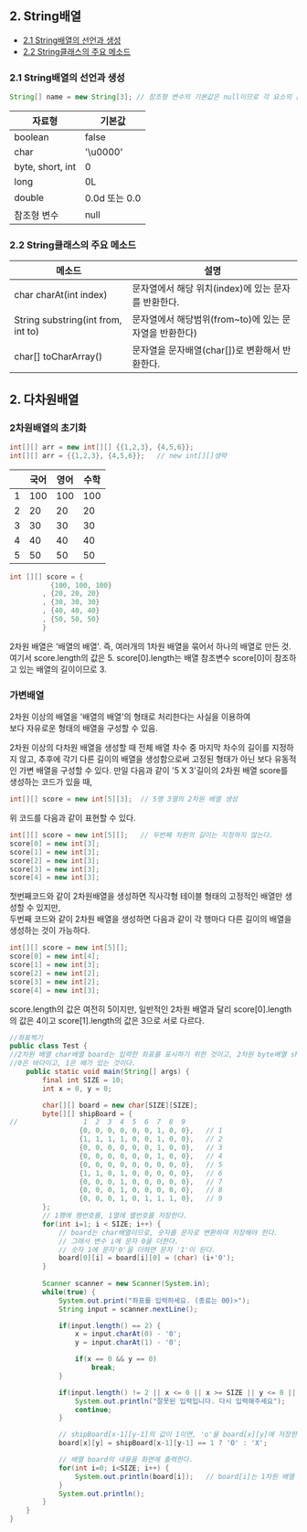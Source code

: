 
## 2. String배열
* [2.1 String배열의 선언과 생성](#2.1-string배열의-선언과-생성)
* [2.2 String클래스의 주요 메소드](#2.3-char배열과-string클래스)

### 2.1 String배열의 선언과 생성
```java
String[] name = new String[3]; // 참조형 변수의 기본값은 null이므로 각 요소의 값은 null로 초기화된다.
```

| 자료형   | 기본값 |
|-------|---|
| boolean | false |
| char  | '\u0000' |
| byte, short, int | 0 |
| long  | 0L |
| double | 0.0d 또는 0.0 |
 | 참조형 변수| null |

### 2.2 String클래스의 주요 메소드
| 메소드                                | 설명                                 |
|------------------------------------|------------------------------------|
| char charAt(int index)             | 문자열에서 해당 위치(index)에 있는 문자를 반환한다.   |
| String substring(int from, int to) | 문자열에서 해당범위(from~to)에 있는 문자열을 반환한다) |
| char[] toCharArray()               | 문자열을 문자배열(char[])로 변환해서 반환한다.      |

## 2. 다차원배열
### 2차원배열의 초기화
```java
int[][] arr = new int[][] {{1,2,3}, {4,5,6}};
int[][] arr = {{1,2,3}, {4,5,6}};   // new int[][]생략
```
|     | 국어  | 영어  | 수학  |
|-----|-----|-----|-----|
| 1   | 100 | 100 | 100 |
| 2   | 20  | 20  | 20  |
| 3   | 30  | 30  | 30  |
| 4   | 40  | 40  | 40  |
| 5   | 50  | 50  | 50  |
```java
int [][] score = {
          {100, 100, 100}
        , {20, 20, 20}
        , {30, 30, 30}
        , {40, 40, 40}
        , {50, 50, 50}
        }

```
2차원 배열은 '배열의 배열'. 즉, 여러개의 1차원 배열을 묶어서 하나의 배열로 만든 것.
여기서 score.length의 값은 5. score[0].length는 배열 참조변수 score[0]이 참조하고 있는 배열의 길이이므로 3.

### 가변배열
2차원 이상의 배열을 '배열의 배열'의 형태로 처리한다는 사실을 이용하여    
보다 자유로운 형태의 배열을 구성할 수 있음.

2차원 이상의 다차원 배열을 생성할 때 전체 배열 차수 중 마지막 차수의 길이를 지정하지 않고,
추후에 각기 다른 길이의 배열을 생성함으로써 고정된 형태가 아닌 보다 유동적인 가변 배열을 구성할 수 있다.
만일 다음과 같이 '5 X 3'길이의 2차원 배열 score를 생성하는 코드가 있을 때,
```java
int[][] score = new int[5][3];  // 5행 3열의 2차원 배열 생성
```
위 코드를 다음과 같이 표현할 수 있다.
```java
int[][] score = new int[5][];   // 두번째 차원의 길이는 지정하지 않는다.
score[0] = new int[3];
score[1] = new int[3];
score[2] = new int[3];
score[3] = new int[3];
score[4] = new int[3];
```
첫번째코드와 같이 2차원배열을 생성하면 직사각형 테이블 형태의 고정적인 배열만 생성할 수 있지만,  
두번째 코드와 같이 2차원 배열을 생성하면 다음과 같이 각 행마다 다른 길이의 배열을 생성하는 것이 가능하다.
```java
int[][] score = new int[5][];
score[0] = new int[4];
score[1] = new int[3];
score[2] = new int[2];
score[3] = new int[2];
score[4] = new int[3];
```
score.length의 값은 여전히 5이지만, 일반적인 2차원 배열과 달리 score[0].length의 값은 4이고
score[1].length의 값은 3으로 서로 다르다.
```java
//좌표찍기
public class Test {
//2차원 배열 char배열 board는 입력한 좌표를 표시하기 위한 것이고, 2차원 byte배열 shipBoard에는 상대방의 배의 위치를 저장한다.
//0은 바다이고, 1은 배가 있는 것이다.
    public static void main(String[] args) {
        final int SIZE = 10;
        int x = 0, y = 0;

        char[][] board = new char[SIZE][SIZE];
        byte[][] shipBoard = {
//                1  2  3  4  5  6  7  8  9
                 {0, 0, 0, 0, 0, 0, 1, 0, 0},   // 1
                 {1, 1, 1, 1, 0, 0, 1, 0, 0},   // 2
                 {0, 0, 0, 0, 0, 0, 1, 0, 0},   // 3
                 {0, 0, 0, 0, 0, 0, 1, 0, 0},   // 4
                 {0, 0, 0, 0, 0, 0, 0, 0, 0},   // 5
                 {1, 1, 0, 1, 0, 0, 0, 0, 0},   // 6
                 {0, 0, 0, 1, 0, 0, 0, 0, 0},   // 7
                 {0, 0, 0, 1, 0, 0, 0, 0, 0},   // 8
                 {0, 0, 0, 1, 0, 1, 1, 1, 0},   // 9
        };
        // 1행에 행번호를, 1열에 열번호를 저장한다.
        for(int i=1; i < SIZE; i++) {
            // board는 char배열이므로, 숫자를 문자로 변환하여 저장해야 한다.
            // 그래서 변수 i에 문자 0을 더한다. 
            // 숫자 1에 문자'0'을 더하면 문자 '1'이 된다.
            board[0][i] = board[i][0] = (char) (i+'0');
        }
        
        Scanner scanner = new Scanner(System.in);
        while(true) {
            System.out.print("좌표를 입력하세요. (종료는 00)>");
            String input = scanner.nextLine();

            if(input.length() == 2) {
                x = input.charAt(0) - '0';
                y = input.charAt(1) - '0';

                if(x == 0 && y == 0)
                    break;
            }

            if(input.length() != 2 || x <= 0 || x >= SIZE || y <= 0 || y >= SIZE) {
                System.out.println("잘못된 입력입니다. 다시 입력해주세요");
                continue;
            }

            // shipBoard[x-1][y-1]의 값이 1이면, 'o'을 board[x][y]에 저장한다.
            board[x][y] = shipBoard[x-1][y-1] == 1 ? 'O' : 'X';

            // 배열 board의 내용을 화면에 출력한다.
            for(int i=0; i<SIZE; i++) {
                System.out.println(board[i]);   // board[i]는 1차원 배열
            }
            System.out.println();
        }
    }
}
```
